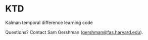 KTD
====

Kalman temporal difference learning code

Questions? Contact Sam Gershman (gershman@fas.harvard.edu).